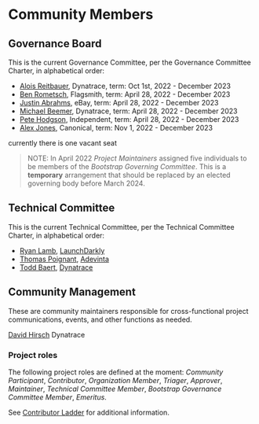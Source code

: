 # Community Members

## Governance Board

This is the current Governance Committee, per the Governance Committee Charter, in alphabetical order:

- [Alois Reitbauer](https://github.com/aloisreitbauer), Dynatrace, term: Oct 1st, 2022 - December 2023
- [Ben Rometsch](https://github.com/dabeeeenster), Flagsmith, term: April 28, 2022 - December 2023
- [Justin Abrahms](https://github.com/justinabrahms), eBay, term: April 28, 2022 - December 2023
- [Michael Beemer](https://github.com/beeme1mr), Dynatrace, term: April 28, 2022 - December 2023
- [Pete Hodgson](https://github.com/moredip), Independent, term: April 28, 2022 - December 2023
- [Alex Jones](https://github.com/AlexsJones), Canonical, term: Nov 1, 2022 - December 2023

currently there is one vacant seat

> NOTE:
> In April 2022 _Project Maintainers_ assigned five individuals to be members of the _Bootstrap Governing Committee_.
> This is a **temporary** arrangement that should be replaced by an elected governing body before March 2024.

## Technical Committee

This is the current Technical Committee, per the Technical Committee Charter, in alphabetical order:

- [Ryan Lamb](https://github.com/kinyoklion), [LaunchDarkly](https://github.com/launchdarkly)
- [Thomas Poignant](https://github.com/thomaspoignant), [Adevinta](https://github.com/adevinta)
- [Todd Baert](https://github.com/toddbaert), [Dynatrace](https://github.com/Dynatrace)

## Community Management

These are community maintainers responsible for cross-functional project communications, events, and other functions as needed.

[David Hirsch](https://github.com/DavidPHirsch) Dynatrace

### Project roles

The following project roles are defined at the moment:
_Community Participant_,
_Contributor_,
_Organization Member_,
_Triager_,
_Approver_,
_Maintainer_,
_Technical Committee Member_,
_Bootstrap Governance Committee Member_,
_Emeritus_.

See [Contributor Ladder](./CONTRIBUTOR_LADDER.md) for additional information.










